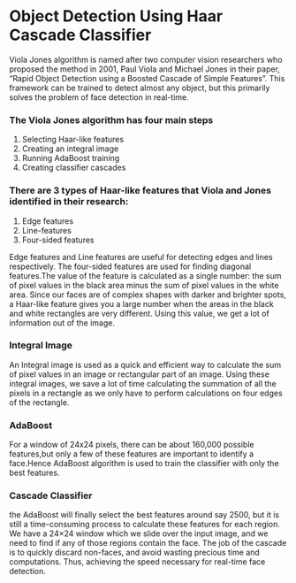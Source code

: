 # Object Detection Using Haar Cascade Classifier
Viola Jones algorithm is named after two computer vision researchers who proposed the method in 2001, Paul Viola and Michael Jones in their paper, “Rapid Object Detection using a Boosted Cascade of Simple Features”. This framework can be trained to detect almost any object, but this primarily solves the problem of face detection in real-time. 

### The Viola Jones algorithm has four main steps
1. Selecting Haar-like features
2. Creating an integral image
3. Running AdaBoost training
4. Creating classifier cascades

### There are 3 types of Haar-like features that Viola and Jones identified in their research:
1. Edge features
2. Line-features
3. Four-sided features

Edge features and Line features are useful for detecting edges and lines respectively. The four-sided features are used for finding diagonal features.The value of the feature is calculated as a single number: the sum of pixel values in the black area minus the sum of pixel values in the white area. Since our faces are of complex shapes with darker and brighter spots, a Haar-like feature gives you a large number when the areas in the black and white rectangles are very different. Using this value, we get a lot of information out of the image.

### Integral Image
An Integral image is used as a quick and efficient way to calculate the sum of pixel values in an image or rectangular part of an image.
Using these integral images, we save a lot of time calculating the summation of all the pixels in a rectangle as we only have to perform calculations on four edges of the rectangle.

### AdaBoost
For a window of 24x24 pixels, there can be about 160,000 possible features,but only a few of these features are important to identify a face.Hence AdaBoost algorithm is used to train the classifier with only the best features.

### Cascade Classifier
the AdaBoost will finally select the best features around say 2500, but it is still a time-consuming process to calculate these features for each region. We have a 24×24 window which we slide over the input image, and we need to find if any of those regions contain the face. The job of the cascade is to quickly discard non-faces, and avoid wasting precious time and computations. Thus, achieving the speed necessary for real-time face detection.
